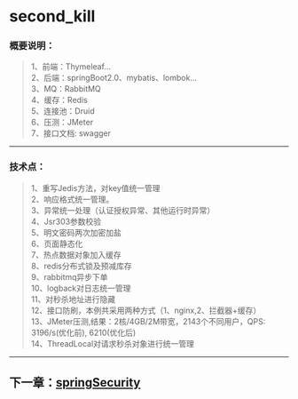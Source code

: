 # second_kill
### 概要说明：
>1、前端：Thymeleaf...</br>
>2、后端：springBoot2.0、mybatis、lombok...</br>
>3、MQ：RabbitMQ</br>
>4、缓存：Redis</br>
>5、连接池：Druid</br>
>6、压测：JMeter</br>
>7、接口文档: swagger
***
### 技术点：
>1、重写Jedis方法，对key值统一管理</br>
>2、响应格式统一管理。</br>
>3、异常统一处理（认证授权异常、其他运行时异常）</br>
>4、Jsr303参数校验</br>
>5、明文密码两次加密加盐</br>
>6、页面静态化</br>
>7、热点数据对象加入缓存</br>
>8、redis分布式锁及预减库存</br>
>9、rabbitmq异步下单</br>
>10、logback对日志统一管理</br>
>11、对秒杀地址进行隐藏</br>
>12、接口防刷，本例共采用两种方式（1、nginx,2、拦截器+缓存）</br>
>13、JMeter压测,结果：2核/4GB/2M带宽，2143个不同用户，QPS: 3196/s(优化前), 6210(优化后)</br>
>14、ThreadLocal对请求秒杀对象进行统一管理

***
## 下一章：[springSecurity](https://github.com/momokanni/SecurityGroup)
